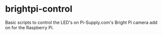 # brightpi-control
Basic scripts to control the LED's on Pi-Supply.com's Bright Pi camera add on for the Raspberry Pi.
